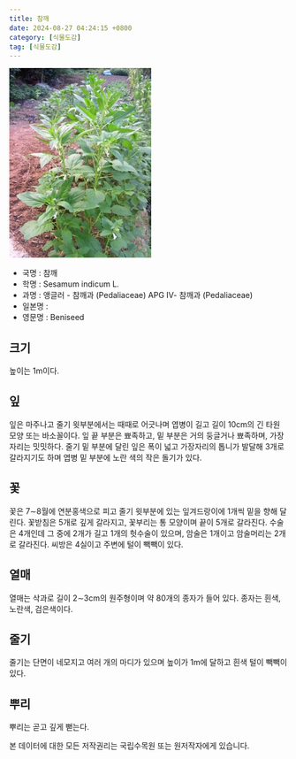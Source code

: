 ```yaml
---
title: 참깨
date: 2024-08-27 04:24:15 +0800
category: [식물도감]
tag: [식물도감]
---
```




![참깨](/assets/img/fileUpload/plants/basic/Pedaliaceae/Sesamum/24015/24015_1_th2.jpg)
- 국명 : 참깨
- 학명 : Sesamum indicum L.
- 과명 : 앵글러 - 참깨과 (Pedaliaceae) APG Ⅳ- 참깨과 (Pedaliaceae)
- 일본명 : 
- 영문명 : Beniseed


## 크기
높이는 1m이다.
## 잎
잎은 마주나고 줄기 윗부분에서는 때때로 어긋나며 엽병이 길고 길이 10cm의 긴 타원 모양 또는 바소꼴이다. 잎 끝 부분은 뾰족하고, 밑 부분은 거의 둥글거나 뾰족하며, 가장자리는 밋밋하다. 줄기 밑 부분에 달린 잎은 폭이 넓고 가장자리의 톱니가 발달해 3개로 갈라지기도 하며 엽병 밑 부분에 노란 색의 작은 돌기가 있다.
## 꽃
꽃은 7∼8월에 연분홍색으로 피고 줄기 윗부분에 있는 잎겨드랑이에 1개씩 밑을 향해 달린다. 꽃받침은 5개로 깊게 갈라지고, 꽃부리는 통 모양이며 끝이 5개로 갈라진다. 수술은 4개인데 그 중에 2개가 길고 1개의 헛수술이 있으며, 암술은 1개이고 암술머리는 2개로 갈라진다. 씨방은 4실이고 주변에 털이 빽빽이 있다. 
## 열매
열매는 삭과로 길이 2∼3cm의 원주형이며 약 80개의 종자가 들어 있다. 종자는 흰색, 노란색, 검은색이다. 
## 줄기
줄기는 단면이 네모지고 여러 개의 마디가 있으며 높이가 1m에 달하고 흰색 털이 빽빽이 있다. 
## 뿌리
뿌리는 곧고 깊게 뻗는다.






본 데이터에 대한 모든 저작권리는 국립수목원 또는 원저작자에게 있습니다.
